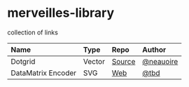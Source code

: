 # merveilles-library
collection of links


| Name                  | Type     | Repo                                                   | Author                                    |
| :-                    | :-       | :-                                                     | :-                                        | 
| Dotgrid               | Vector   | [Source](https://github.com/hundredrabbits/Dotgrid)    | [@neauoire](https://github.com/neauoire)  |
| DataMatrix Encoder    | SVG      | [Web](https://plugins.ro/dm)                           | [@tbd](https://github.com/tbd)            |
